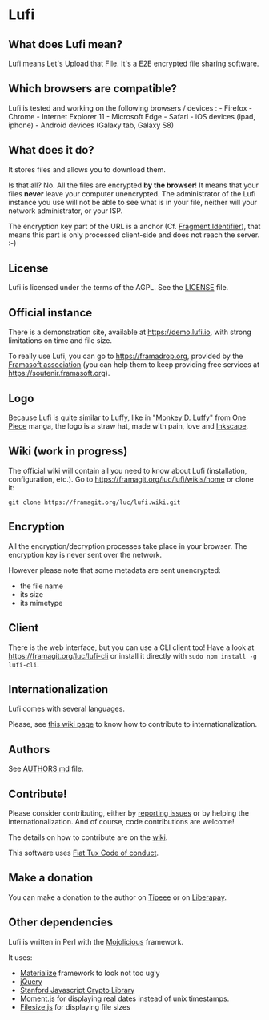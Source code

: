 # Lufi

## What does Lufi mean?

Lufi means Let's Upload that FIle. It's a E2E encrypted file sharing software.

## Which browsers are compatible?

Lufi is tested and working on the following browsers / devices :
    - Firefox
    - Chrome
    - Internet Explorer 11
    - Microsoft Edge
    - Safari
    - iOS devices (ipad, iphone)
    - Android devices (Galaxy tab, Galaxy S8)

## What does it do?

It stores files and allows you to download them.

Is that all? No. All the files are encrypted **by the browser**! It means that your files **never** leave your computer unencrypted.
The administrator of the Lufi instance you use will not be able to see what is in your file, neither will your network administrator, or your ISP.

The encryption key part of the URL is a anchor (Cf. [Fragment Identifier](https://en.wikipedia.org/wiki/Fragment_identifier)), that means this part is only processed client-side and does not reach the server. :-)

## License

Lufi is licensed under the terms of the AGPL. See the [LICENSE](LICENSE) file.

## Official instance

There is a demonstration site, available at <https://demo.lufi.io>, with strong limitations on time and file size.

To really use Lufi, you can go to <https://framadrop.org>, provided by the [Framasoft association](https://framasoft.org) (you can help them to keep providing free services at <https://soutenir.framasoft.org>).

## Logo

Because Lufi is quite similar to Luffy, like in "[Monkey D. Luffy](https://en.wikipedia.org/wiki/Monkey_D._Luffy)" from [One Piece](https://en.wikipedia.org/wiki/One_Piece) manga, the logo is a straw hat, made with pain, love and [Inkscape](https://inkscape.org/).

## Wiki (work in progress)

The official wiki will contain all you need to know about Lufi (installation, configuration, etc.). Go to <https://framagit.org/luc/lufi/wikis/home> or clone it:

```
git clone https://framagit.org/luc/lufi.wiki.git
```

## Encryption

All the encryption/decryption processes take place in your browser. The encryption key is never sent over the network.

However please note that some metadata are sent unencrypted:

* the file name
* its size
* its mimetype

## Client

There is the web interface, but you can use a CLI client too! Have a look at <https://framagit.org/luc/lufi-cli> or install it directly with `sudo npm install -g lufi-cli`.

## Internationalization

Lufi comes with several languages.

Please, see [this wiki page](https://framagit.org/fiat-tux/hat-softwares/lufi/wikis/contribute#internationalization) to know how to contribute to internationalization.

## Authors

See [AUTHORS.md](AUTHORS.md) file.

## Contribute!

Please consider contributing, either by [reporting issues](https://framagit.org/luc/lufi/issues) or by helping the internationalization. And of course, code contributions are welcome!

The details on how to contribute are on the [wiki](https://framagit.org/luc/lufi/wikis/contribute).

This software uses [Fiat Tux Code of conduct](https://framagit.org/fiat-tux/code-of-conduct/blob/master/README.md).

## Make a donation

You can make a donation to the author on [Tipeee](https://www.tipeee.com/fiat-tux) or on [Liberapay](https://liberapay.com/sky/).

## Other dependencies

Lufi is written in Perl with the [Mojolicious](http://mojolicio.us) framework.

It uses:

* [Materialize](http://materializecss.com/) framework to look not too ugly
* [jQuery](https://jquery.com)
* [Stanford Javascript Crypto Library](http://bitwiseshiftleft.github.com/sjcl/)
* [Moment.js](http://momentjs.com/) for displaying real dates instead of unix timestamps.
* [Filesize.js](http://filesizejs.com/) for displaying file sizes
